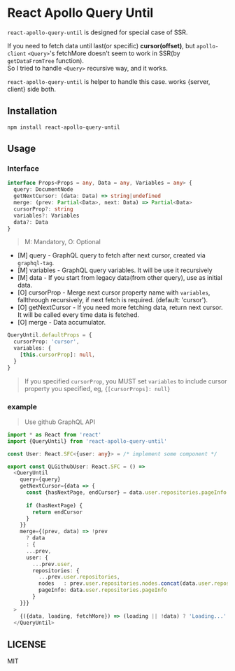 # React Apollo Query Until

`react-apollo-query-until` is designed for special case of SSR.

If you need to fetch data until last(or specific) **cursor(offset)**, but `apollo-client` `<Query>`'s fetchMore doesn't seem to work in SSR(by `getDataFromTree` function).  
So I tried to handle `<Query>` recursive way, and it works.

`react-apollo-query-until` is helper to handle this case. works {server, client} side both.

## Installation

`npm install react-apollo-query-until`

## Usage

### Interface 
```typescript
interface Props<Props = any, Data = any, Variables = any> {
  query: DocumentNode
  getNextCursor: (data: Data) => string|undefined
  merge: (prev: Partial<Data>, next: Data) => Partial<Data>
  cursorProp?: string
  variables?: Variables
  data?: Data
}
```

> M: Mandatory, O: Optional

- [M] query - GraphQL query to fetch after next cursor, created via `graphql-tag`.
- [M] variables - GraphQL query variables. It will be use it recursively
- [M] data - If you start from legacy data(from other query), use as initial data.
- [O] cursorProp - Merge next cursor property name with `variables`, fallthrough recursively, if next fetch is required. (default: 'cursor').
- [O] getNextCursor - If you need more fetching data, return next cursor. It will be called every time data is fetched.
- [O] merge - Data accumulator.

```typescript
QueryUntil.defaultProps = {
  cursorProp: 'cursor',
  variables: {
    [this.cursorProp]: null,
  }
}
````

> If you specified `cursorProp`, you MUST set `variables` to include cursor property you specified, eg, `{[cursorProps]: null}`

### example

> Use github GraphQL API

```typescript jsx
import * as React from 'react'
import {QueryUntil} from 'react-apollo-query-until'

const User: React.SFC<{user: any}> = /* implement some component */

export const QLGithubUser: React.SFC = () =>
  <QueryUntil
    query={query}
    getNextCursor={data => {
      const {hasNextPage, endCursor} = data.user.repositories.pageInfo
      
      if (hasNextPage) {
        return endCursor
      }
    }}
    merge={(prev, data) => !prev
      ? data
      : {
      ...prev,
      user: {
        ...prev.user,
        repositories: {
          ...prev.user.repositories,
          nodes   : prev.user.repositories.nodes.concat(data.user.repositories.nodes),
          pageInfo: data.user.repositories.pageInfo
        }
    }}}
  >
    {({data, loading, fetchMore}) => (loading || !data) ? 'Loading...' : <User {...data}/> }
  </QueryUntil>
```

## LICENSE

MIT
